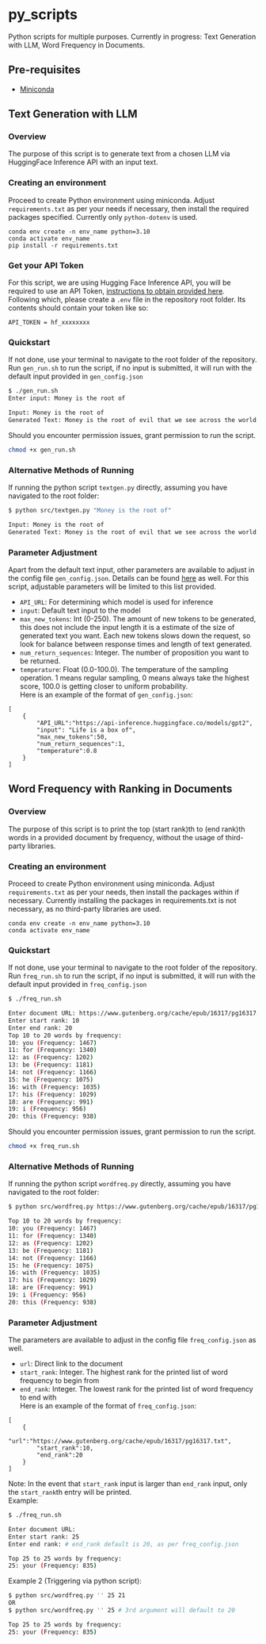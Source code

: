 # py_scripts
Python scripts for multiple purposes. Currently in progress: Text Generation with LLM, Word Frequency in Documents.
## Pre-requisites
- [Miniconda](https://docs.conda.io/projects/miniconda/en/latest/)
## Text Generation with LLM
### Overview
The purpose of this script is to generate text from a chosen LLM via HuggingFace Inference API with an input text.
### Creating an environment
Proceed to create Python environment using miniconda. Adjust `requirements.txt` as per your needs if necessary, then install the required packages specified. Currently only `python-dotenv` is used.
```
conda env create -n env_name python=3.10
conda activate env_name
pip install -r requirements.txt
```
### Get your API Token
For this script, we are using Hugging Face Inference API, you will be required to use an API Token, [instructions to obtain provided here](https://huggingface.co/docs/api-inference/quicktour#get-your-api-token).<br>
Following which, please create a `.env` file in the repository root folder. Its contents should contain your token like so:
```
API_TOKEN = hf_xxxxxxxx
```
### Quickstart
If not done, use your terminal to navigate to the root folder of the repository.<br>
Run `gen_run.sh` to run the script, if no input is submitted, it will run with the default input provided in `gen_config.json`
```bash
$ ./gen_run.sh
Enter input: Money is the root of

Input: Money is the root of
Generated Text: Money is the root of evil that we see across the world. It is the root of our failures because we lack the self-respect, trust and good governance we need to overcome all these problems and to become powerful enough to stop suffering and take responsibility
```
Should you encounter permission issues, grant permission to run the script.
```bash
chmod +x gen_run.sh
```
### Alternative Methods of Running
If running the python script `textgen.py` directly, assuming you have navigated to the root folder:
```bash
$ python src/textgen.py "Money is the root of"

Input: Money is the root of
Generated Text: Money is the root of evil that we see across the world. It is the root of our failures because we lack the self-respect, trust and good governance we need to overcome all these problems and to become powerful enough to stop suffering and take responsibility
```
### Parameter Adjustment
Apart from the default text input, other parameters are available to adjust in the config file `gen_config.json`. Details can be found [here](https://huggingface.co/docs/api-inference/detailed_parameters#text-generation-task) as well. For this script, adjustable parameters will be limited to this list provided.
- `API_URL`: For determining which model is used for inference
- `input`: Default text input to the model
- `max_new_tokens`: Int (0-250). The amount of new tokens to be generated, this does not include the input length it is a estimate of the size of generated text you want. Each new tokens slows down the request, so look for balance between response times and length of text generated.
- `num_return_sequences`: Integer. The number of proposition you want to be returned.
- `temperature`: Float (0.0-100.0). The temperature of the sampling operation. 1 means regular sampling, 0 means always take the highest score, 100.0 is getting closer to uniform probability.<br>
Here is an example of the format of `gen_config.json`:
```
[
    {
        "API_URL":"https://api-inference.huggingface.co/models/gpt2",
        "input": "Life is a box of",
        "max_new_tokens":50,
        "num_return_sequences":1,
        "temperature":0.8
    }
]
```
## Word Frequency with Ranking in Documents
### Overview
The purpose of this script is to print the top (start rank)th to (end rank)th words
in a provided document by frequency, without the usage of third-party libraries.
### Creating an environment
Proceed to create Python environment using miniconda. Adjust `requirements.txt` as per your needs, then install the packages within if necessary. Currently installing the packages in requirements.txt is not necessary, as no third-party libraries are used.
```
conda env create -n env_name python=3.10
conda activate env_name
```
### Quickstart
If not done, use your terminal to navigate to the root folder of the repository.<br>
Run `freq_run.sh` to run the script, if no input is submitted, it will run with the default input provided in `freq_config.json`
```bash
$ ./freq_run.sh

Enter document URL: https://www.gutenberg.org/cache/epub/16317/pg16317.txt
Enter start rank: 10
Enter end rank: 20
Top 10 to 20 words by frequency:
10: you (Frequency: 1467)
11: for (Frequency: 1340)
12: as (Frequency: 1202)
13: be (Frequency: 1181)
14: not (Frequency: 1166)
15: he (Frequency: 1075)
16: with (Frequency: 1035)
17: his (Frequency: 1029)
18: are (Frequency: 991)
19: i (Frequency: 956)
20: this (Frequency: 938)
```
Should you encounter permission issues, grant permission to run the script.
```bash
chmod +x freq_run.sh
```
### Alternative Methods of Running
If running the python script `wordfreq.py` directly, assuming you have navigated to the root folder:
```bash
$ python src/wordfreq.py https://www.gutenberg.org/cache/epub/16317/pg16317.txt 10 20

Top 10 to 20 words by frequency:
10: you (Frequency: 1467)
11: for (Frequency: 1340)
12: as (Frequency: 1202)
13: be (Frequency: 1181)
14: not (Frequency: 1166)
15: he (Frequency: 1075)
16: with (Frequency: 1035)
17: his (Frequency: 1029)
18: are (Frequency: 991)
19: i (Frequency: 956)
20: this (Frequency: 938)
```
### Parameter Adjustment
The parameters are available to adjust in the config file `freq_config.json` as well. 
- `url`: Direct link to the document
- `start_rank`: Integer. The highest rank for the printed list of word frequency to begin from
- `end_rank`: Integer. The lowest rank for the printed list of word frequency to end with<br>
Here is an example of the format of `freq_config.json`:
```
[
    {
        "url":"https://www.gutenberg.org/cache/epub/16317/pg16317.txt",
        "start_rank":10,
        "end_rank":20
    }
]
```
Note: In the event that `start_rank` input is larger than `end_rank` input, only the `start_rank`th entry will be printed.<br>
Example:
```bash
$ ./freq_run.sh

Enter document URL: 
Enter start rank: 25
Enter end rank: # end_rank default is 20, as per freq_config.json

Top 25 to 25 words by frequency:
25: your (Frequency: 835)
```
Example 2 (Triggering via python script):
```bash
$ python src/wordfreq.py '' 25 21
OR
$ python src/wordfreq.py '' 25 # 3rd argument will default to 20

Top 25 to 25 words by frequency:
25: your (Frequency: 835)
```